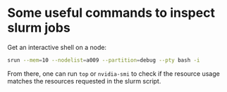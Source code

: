 # Some useful commands to inspect slurm jobs

Get an interactive shell on a node:

```bash
srun --mem=10 --nodelist=a009 --partition=debug --pty bash -i
```

From there, one can run `top` or `nvidia-smi` to check if the resource usage
matches the resources requested in the slurm script.

